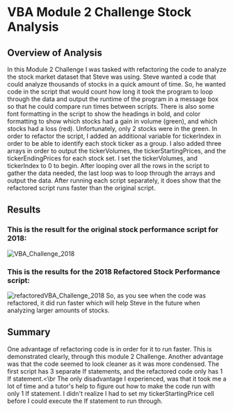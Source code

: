 # VBA Module 2 Challenge Stock Analysis
## Overview of Analysis
In this Module 2 Challenge I was tasked with refactoring the code to analyze the stock market dataset that Steve was using.  Steve wanted a code that could analyze thousands of stocks in a quick amount of time.  So, he wanted code in the script that would count how long it took the program to loop through the data and output the runtime of the program in a message box so that he could compare run times between scripts.  There is also some font formatting in the script to show the headings in bold, and color formatting to show which stocks had a gain in volume (green), and which stocks had a loss (red).  Unfortunately, only 2 stocks were in the green.  In order to refactor the script, I added an additional variable for tickerIndex in order to be able to identify each stock ticker as a group.  I also added three arrays in order to output the tickerVolumes, the tickerStartingPrices, and the tickerEndingPrices for each stock set.  I set the tickerVolumes, and tickerIndex to 0 to begin.  After looping over all the rows in the script to gather the data needed, the last loop was to loop through the arrays and output the data.  After running each script separately, it does show that the refactored script runs faster than the original script.
## Results
### This is the result for the original stock performance script for 2018:
![VBA_Challenge_2018](https://user-images.githubusercontent.com/45715246/204869434-cec1c7da-4883-420a-afa8-aa2ea6b9a774.png)
### This is the results for the 2018 Refactored Stock Performance script:
![refactoredVBA_Challenge_2018](https://user-images.githubusercontent.com/45715246/204869785-8988cd31-1619-4625-85fc-7604456a3634.png)
So, as you see when the code was refactored, it did run faster which will help Steve in the future when analyzing larger amounts of stocks.
## Summary
One advantage of refactoring code is in order for it to run faster.  This is demonstrated clearly, through this module 2 Challenge.  Another advantage was that the code seemed to look cleaner as it was more condensed.  The first script has 3 separate If statements, and the refactored code only has 1 If statement.<\br
The only disadvantage I experienced, was that it took me a lot of time and a tutor's help to figure out how to make the code run with only 1 If statement.  I didn't realize I had to set my tickerStartingPrice cell before I could execute the If statement to run through.
